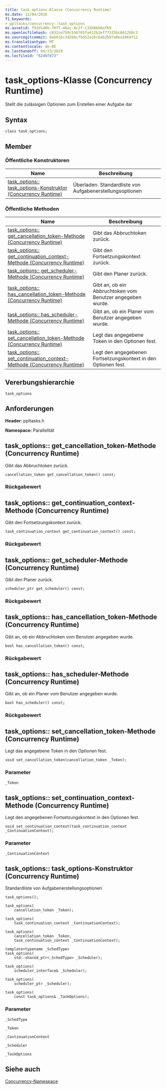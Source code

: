 ```yaml
---
title: task_options-Klasse (Concurrency Runtime)
ms.date: 11/04/2016
f1_keywords:
- ppltasks/concurrency::task_options
ms.assetid: f93d146b-70f7-46ec-8c2f-c33b8bb0af69
ms.openlocfilehash: c832ce759c556765fa412b2ef77333bc6612b8c3
ms.sourcegitcommit: 0ab61bc3d2b6cfbd52a16c6ab2b97a8ea1864f12
ms.translationtype: MT
ms.contentlocale: de-DE
ms.lasthandoff: 04/23/2019
ms.locfileid: "62407873"
---
```

# <a name="taskoptions-class-concurrency-runtime"></a>task_options-Klasse (Concurrency Runtime)

Stellt die zulässigen Optionen zum Erstellen einer Aufgabe dar

## <a name="syntax"></a>Syntax

```
class task_options;
```

## <a name="members"></a>Member

### <a name="public-constructors"></a>Öffentliche Konstruktoren

|Name|Beschreibung|
|----------|-----------------|
|[task_options:: task_options-Konstruktor (Concurrency Runtime)](#ctor)|Überladen. Standardliste von Aufgabenerstellungsoptionen|

### <a name="public-methods"></a>Öffentliche Methoden

|Name|Beschreibung|
|----------|-----------------|
|[task_options:: get_cancellation_token-Methode (Concurrency Runtime)](#get_cancellation_token)|Gibt das Abbruchtoken zurück.|
|[task_options:: get_continuation_context-Methode (Concurrency Runtime)](#get_continuation_context)|Gibt den Fortsetzungskontext zurück.|
|[task_options:: get_scheduler-Methode (Concurrency Runtime)](#get_scheduler)|Gibt den Planer zurück.|
|[task_options:: has_cancellation_token-Methode (Concurrency Runtime)](#has_cancellation_token)|Gibt an, ob ein Abbruchtoken vom Benutzer angegeben wurde.|
|[task_options:: has_scheduler-Methode (Concurrency Runtime)](#has_scheduler)|Gibt an, ob ein Planer vom Benutzer angegeben wurde.|
|[task_options:: set_cancellation_token-Methode (Concurrency Runtime)](#set_cancellation_token)|Legt das angegebene Token in den Optionen fest.|
|[task_options:: set_continuation_context-Methode (Concurrency Runtime)](#set_continuation_context)|Legt den angegebenen Fortsetzungskontext in den Optionen fest.|

## <a name="inheritance-hierarchy"></a>Vererbungshierarchie

`task_options`

## <a name="requirements"></a>Anforderungen

**Header:** ppltasks.h

**Namespace:** Parallelität

##  <a name="get_cancellation_token"></a>  task_options:: get_cancellation_token-Methode (Concurrency Runtime)

Gibt das Abbruchtoken zurück.

```
cancellation_token get_cancellation_token() const;
```

### <a name="return-value"></a>Rückgabewert

##  <a name="get_continuation_context"></a>  task_options:: get_continuation_context-Methode (Concurrency Runtime)

Gibt den Fortsetzungskontext zurück.

```
task_continuation_context get_continuation_context() const;
```

### <a name="return-value"></a>Rückgabewert

##  <a name="get_scheduler"></a>  task_options:: get_scheduler-Methode (Concurrency Runtime)

Gibt den Planer zurück.

```
scheduler_ptr get_scheduler() const;
```

### <a name="return-value"></a>Rückgabewert

##  <a name="has_cancellation_token"></a>  task_options:: has_cancellation_token-Methode (Concurrency Runtime)

Gibt an, ob ein Abbruchtoken vom Benutzer angegeben wurde.

```
bool has_cancellation_token() const;
```

### <a name="return-value"></a>Rückgabewert

##  <a name="has_scheduler"></a>  task_options:: has_scheduler-Methode (Concurrency Runtime)

Gibt an, ob ein Planer vom Benutzer angegeben wurde.

```
bool has_scheduler() const;
```

### <a name="return-value"></a>Rückgabewert

##  <a name="set_cancellation_token"></a>  task_options:: set_cancellation_token-Methode (Concurrency Runtime)

Legt das angegebene Token in den Optionen fest.

```
void set_cancellation_token(cancellation_token _Token);
```

### <a name="parameters"></a>Parameter

`_Token`

##  <a name="set_continuation_context"></a>  task_options:: set_continuation_context-Methode (Concurrency Runtime)

Legt den angegebenen Fortsetzungskontext in den Optionen fest.

```
void set_continuation_context(task_continuation_context _ContinuationContext);
```

### <a name="parameters"></a>Parameter

`_ContinuationContext`

##  <a name="ctor"></a>  task_options:: task_options-Konstruktor (Concurrency Runtime)

Standardliste von Aufgabenerstellungsoptionen

```
task_options();

task_options(
    cancellation_token _Token);

task_options(
    task_continuation_context _ContinuationContext);

task_options(
    cancellation_token _Token,
    task_continuation_context _ContinuationContext);

template<typename _SchedType>
task_options(
    std::shared_ptr<_SchedType> _Scheduler);

task_options(
    scheduler_interface& _Scheduler);

task_options(
    scheduler_ptr _Scheduler);

task_options(
    const task_options& _TaskOptions);
```

### <a name="parameters"></a>Parameter

`_SchedType`

`_Token`

`_ContinuationContext`

`_Scheduler`

`_TaskOptions`

## <a name="see-also"></a>Siehe auch

[Concurrency-Namespace](concurrency-namespace.md)
